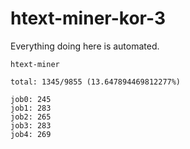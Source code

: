 # htext-miner-kor-3

Everything doing here is automated.

```
htext-miner

total: 1345/9855 (13.647894469812277%)

job0: 245
job1: 283
job2: 265
job3: 283
job4: 269
```